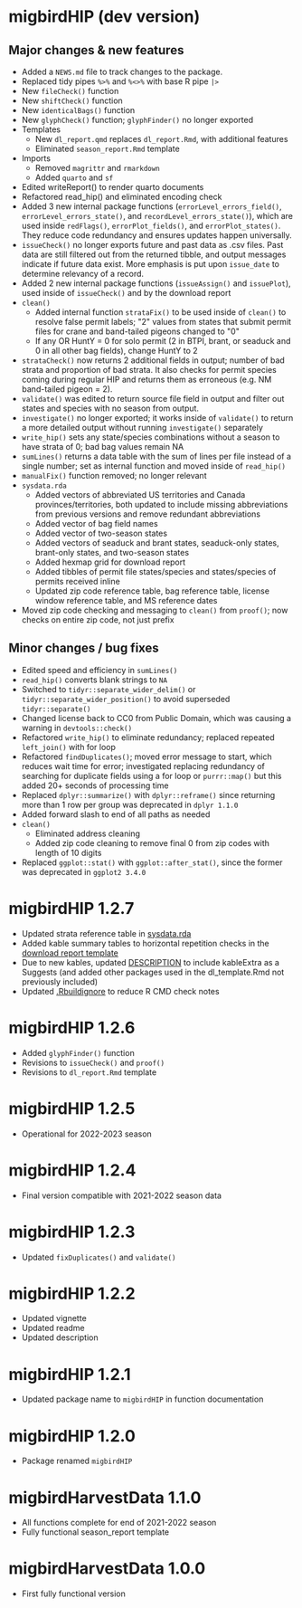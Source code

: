 # migbirdHIP (dev version)

## Major changes & new features

-   Added a `NEWS.md` file to track changes to the package.
-   Replaced tidy pipes `%>%` and `%<>%` with base R pipe `|>`
-   New `fileCheck()` function
-   New `shiftCheck()` function
-   New `identicalBags()` function
-   New `glyphCheck()` function; `glyphFinder()` no longer exported
-   Templates
    -   New `dl_report.qmd` replaces `dl_report.Rmd`, with additional features
    -   Eliminated `season_report.Rmd` template
-   Imports
    -   Removed `magrittr` and `rmarkdown`
    -   Added `quarto` and `sf`
-   Edited writeReport() to render quarto documents
-   Refactored read_hip() and eliminated encoding check
-   Added 3 new internal package functions (`errorLevel_errors_field()`, `errorLevel_errors_state()`, and `recordLevel_errors_state()`), which are used inside `redFlags()`, `errorPlot_fields()`, and `errorPlot_states()`. They reduce code redundancy and ensures updates happen universally.
-   `issueCheck()` no longer exports future and past data as .csv files. Past data are still filtered out from the returned tibble, and output messages indicate if future data exist. More emphasis is put upon `issue_date` to determine relevancy of a record.
-   Added 2 new internal package functions (`issueAssign()` and `issuePlot`), used inside of `issueCheck()` and by the download report
-   `clean()`
    -   Added internal function `strataFix()` to be used inside of `clean()` to resolve false permit labels; "2" values from states that submit permit files for crane and band-tailed pigeons changed to "0"
    -   If any OR HuntY = 0 for solo permit (2 in BTPI, brant, or seaduck and 0 in all other bag fields), change HuntY to 2
-   `strataCheck()` now returns 2 additional fields in output; number of bad strata and proportion of bad strata. It also checks for permit species coming during regular HIP and returns them as erroneous (e.g. NM band-tailed pigeon = 2).
-   `validate()` was edited to return source file field in output and filter out states and species with no season from output.
-   `investigate()` no longer exported; it works inside of `validate()` to return a more detailed output without running `investigate()` separately
-   `write_hip()` sets any state/species combinations without a season to have strata of 0; bad bag values remain NA
-   `sumLines()` returns a data table with the sum of lines per file instead of a single number; set as internal function and moved inside of `read_hip()`
-   `manualFix()` function removed; no longer relevant
-   `sysdata.rda`
    -   Added vectors of abbreviated US territories and Canada provinces/territories, both updated to include missing abbreviations from previous versions and remove redundant abbreviations
    -   Added vector of bag field names
    -   Added vector of two-season states
    -   Added vectors of seaduck and brant states, seaduck-only states, brant-only states, and two-season states
    -   Added hexmap grid for download report
    -   Added tibbles of permit file states/species and states/species of permits received inline
    -   Updated zip code reference table, bag reference table, license window reference table, and MS reference dates
-   Moved zip code checking and messaging to `clean()` from `proof()`; now checks on entire zip code, not just prefix

## Minor changes / bug fixes

-   Edited speed and efficiency in `sumLines()`
-   `read_hip()` converts blank strings to `NA`
-   Switched to `tidyr::separate_wider_delim()` or `tidyr::separate_wider_position()` to avoid superseded `tidyr::separate()`
-   Changed license back to CC0 from Public Domain, which was causing a warning in `devtools::check()`
-   Refactored `write_hip()` to eliminate redundancy; replaced repeated `left_join()` with for loop
-   Refactored `findDuplicates()`; moved error message to start, which reduces wait time for error; investigated replacing redundancy of searching for duplicate fields using a for loop or `purrr::map()` but this added 20+ seconds of processing time
-   Replaced `dplyr::summarize()` with `dplyr::reframe()` since returning more than 1 row per group was deprecated in `dplyr 1.1.0`
-   Added forward slash to end of all paths as needed
-   `clean()`
    -   Eliminated address cleaning
    -   Added zip code cleaning to remove final 0 from zip codes with length of 10 digits
-   Replaced `ggplot::stat()` with `ggplot::after_stat()`, since the former was deprecated in `ggplot2 3.4.0`

# migbirdHIP 1.2.7

-   Updated strata reference table in [sysdata.rda](https://github.com/USFWS/migbirdHIP/commit/b716713a96c1aeb25f4a7f32d12b98ecc2ac1b0e)
-   Added kable summary tables to horizontal repetition checks in the [download report template](https://github.com/USFWS/migbirdHIP/commit/46a87cdaa025b7a4f229225a6afe65ee65853b87)
-   Due to new kables, updated [DESCRIPTION](https://github.com/USFWS/migbirdHIP/commit/3bd4354a7769180aefa3743daa116393e7a4497e) to include kableExtra as a Suggests (and added other packages used in the dl_template.Rmd not previously included)
-   Updated [.Rbuildignore](https://github.com/USFWS/migbirdHIP/commit/0f5df5b28c9f66fee264eee44cd4a5a8a5f4628c) to reduce R CMD check notes

# migbirdHIP 1.2.6

-   Added `glyphFinder()` function
-   Revisions to `issueCheck()` and `proof()`
-   Revisions to `dl_report.Rmd` template

# migbirdHIP 1.2.5

-   Operational for 2022-2023 season

# migbirdHIP 1.2.4

-   Final version compatible with 2021-2022 season data

# migbirdHIP 1.2.3

-   Updated `fixDuplicates()` and `validate()`

# migbirdHIP 1.2.2

-   Updated vignette
-   Updated readme
-   Updated description

# migbirdHIP 1.2.1

-   Updated package name to `migbirdHIP` in function documentation

# migbirdHIP 1.2.0

-   Package renamed `migbirdHIP`

# migbirdHarvestData 1.1.0

-   All functions complete for end of 2021-2022 season
-   Fully functional season_report template

# migbirdHarvestData 1.0.0

-   First fully functional version
